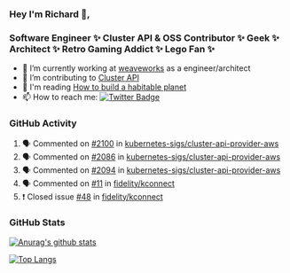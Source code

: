 ### Hey I'm Richard 👋, 

<h3 align="left">Software Engineer ✨ Cluster API & OSS Contributor ✨ Geek ✨ Architect ✨ Retro Gaming Addict ✨ Lego Fan ✨</h3>

- 🔭 I’m currently working at [weaveworks](https://github.com/weaveworks) as a engineer/architect
- 👯 I’m contributing to [Cluster API](https://github.com/kubernetes-sigs/cluster-api-provider-aws/pulls?q=is%3Aissue+is%3Apr+author%3Arichardcase+)
- 💬 I'm reading [How to build a habitable planet](https://www.amazon.co.uk/How-Build-Habitable-Planet-Humankind/dp/0691140065)
- 📫 How to reach me: [![Twitter Badge](https://img.shields.io/badge/-@fruit_case-00acee?style=flat&logo=Twitter&logoColor=white)](https://twitter.com/intent/follow?screen_name=fruit_case "Follow on Twitter")

### GitHub Activity 

<!--START_SECTION:activity-->
1. 🗣 Commented on [#2100](https://github.com/kubernetes-sigs/cluster-api-provider-aws/issues/2100) in [kubernetes-sigs/cluster-api-provider-aws](https://github.com/kubernetes-sigs/cluster-api-provider-aws)
2. 🗣 Commented on [#2086](https://github.com/kubernetes-sigs/cluster-api-provider-aws/issues/2086) in [kubernetes-sigs/cluster-api-provider-aws](https://github.com/kubernetes-sigs/cluster-api-provider-aws)
3. 🗣 Commented on [#2094](https://github.com/kubernetes-sigs/cluster-api-provider-aws/issues/2094) in [kubernetes-sigs/cluster-api-provider-aws](https://github.com/kubernetes-sigs/cluster-api-provider-aws)
4. 🗣 Commented on [#11](https://github.com/fidelity/kconnect/issues/11) in [fidelity/kconnect](https://github.com/fidelity/kconnect)
5. ❗️ Closed issue [#48](https://github.com/fidelity/kconnect/issues/48) in [fidelity/kconnect](https://github.com/fidelity/kconnect)
<!--END_SECTION:activity-->

### GitHub Stats

[![Anurag's github stats](https://github-readme-stats.vercel.app/api?username=richardcase&count_private=true&show_icons=true)](https://github.com/anuraghazra/github-readme-stats)

[![Top Langs](https://github-readme-stats.vercel.app/api/top-langs/?username=richardcase&hide=html&layout=compact)](https://github.com/anuraghazra/github-readme-stats)
